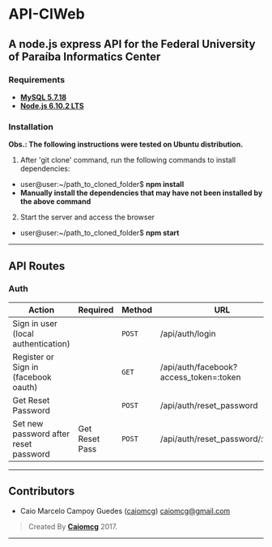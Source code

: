 # API-CIWeb

A node.js express API for the Federal University of Paraíba Informatics Center
---

### Requirements ###

* **[MySQL 5.7.18](https://www.mysql.com/)**
* **[Node.js 6.10.2 LTS](http://nodejs.org/en/)**

### Installation ###

**Obs.: The following instructions were tested on Ubuntu distribution.**

1. After 'git clone' command, run the following commands to install dependencies:
  - user@user:~/path_to_cloned_folder$ **npm install**
  - **Manually install the dependencies that may have not been installed by the above command**
2. Start the server and access the browser
  - user@user:~/path_to_cloned_folder$ **npm start**
---

## API Routes ##

### Auth ###
|   Action                                 | Required          | Method    | URL
| -----------------------------------------|-------------------|-----------|-----------------------------------------------------
|   Sign in user (local authentication)    |                   |  `POST`   | /api/auth/login
|   Register or Sign in (facebook oauth)   |                   |  `GET`    | /api/auth/facebook?access_token=:token
|   Get Reset Password                     |                   |  `POST`   | /api/auth/reset_password
|   Set new password after reset password  | Get Reset Pass    |  `POST`   | /api/auth/reset_password/:token

---

## Contributors

* Caio Marcelo Campoy Guedes ([caiomcg](https://github.com/caiomcg)) caiomcg@gmail.com

>Created By **[Caiomcg](http://caimcg.com)** 2017.

---